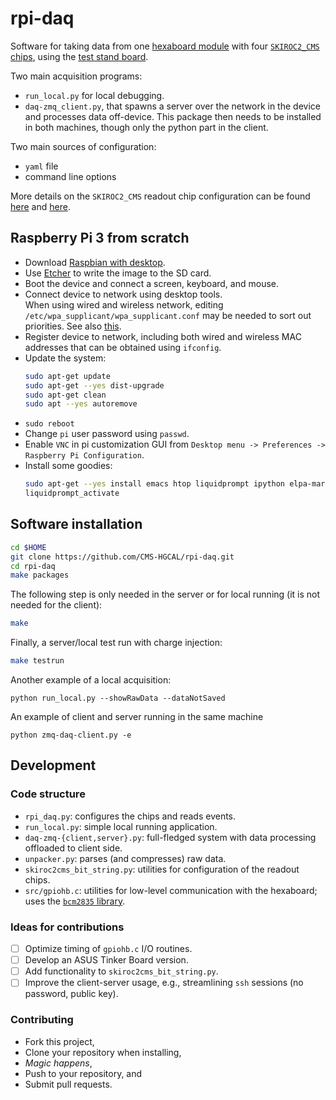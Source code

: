 # rpi-daq
Software for taking data from one [hexaboard module](https://edms.cern.ch/ui/#!master/navigator/item?I:1141765299:1141765299:subDocs) with four [`SKIROC2_CMS` chips](http://llr.in2p3.fr/~Geerebaert/CMS/HGCal/CMS_HGCal-SKATE_design_notes.pdf),  using the [test stand board](https://edms.cern.ch/ui/#!master/navigator/document?D:1749508128:1749508128:subDocs).

Two main acquisition programs:
- `run_local.py` for local debugging.
- `daq-zmq_client.py`, that spawns a server over the network in the device and processes data off-device. This package then needs to be installed in both machines, though only the python part in the client.


Two main sources of configuration:
- `yaml` file
- command line options

More details on the `SKIROC2_CMS` readout chip configuration can be found [here](https://cms-docdb.cern.ch/cgi-bin/DocDB/ShowDocument?docid=12963) and [here](https://indico.cern.ch/event/559024/contributions/2261087/attachments/1316812/1972848/20160727_SimuReview.pdf).


## Raspberry Pi 3 from scratch

- Download [Raspbian with desktop](https://www.raspberrypi.org/downloads/raspbian/).
- Use [Etcher](https://etcher.io/) to write the image to the SD card.
- Boot the device and connect a screen, keyboard, and mouse.
- Connect device to network using desktop tools.   
   When using wired and wireless network, editing `/etc/wpa_supplicant/wpa_supplicant.conf` may be needed to sort out priorities. See also [this](https://raspberrypi.stackexchange.com/questions/58304/how-to-set-wifi-network-priority).
- Register device to network, including both wired and wireless MAC addresses that can be obtained using `ifconfig`.
- Update the system:
    ```bash
    sudo apt-get update
    sudo apt-get --yes dist-upgrade
    sudo apt-get clean
    sudo apt --yes autoremove
    ```
- `sudo reboot`
- Change `pi` user password using `passwd`.
- Enable `VNC` in pi customization GUI from `Desktop menu -> Preferences -> Raspberry Pi Configuration`.
- Install some goodies:
    ```bash
    sudo apt-get --yes install emacs htop liquidprompt ipython elpa-markdown-mode
    liquidprompt_activate
    ```

## Software installation

```bash
cd $HOME
git clone https://github.com/CMS-HGCAL/rpi-daq.git
cd rpi-daq
make packages
```

The following step is only needed in the server or for local running (it is not needed for the client):
```bash
make
```

Finally, a server/local test run with charge injection:
```bash
make testrun
```

Another example of a local acquisition:
```
python run_local.py --showRawData --dataNotSaved
```

An example of client and server running in the same machine
```
python zmq-daq-client.py -e
```


## Development

### Code structure

* `rpi_daq.py`: configures the chips and reads events.
* `run_local.py`: simple local running application.
* `daq-zmq-{client,server}.py`: full-fledged system with data processing offloaded to client side.
* `unpacker.py`: parses (and compresses) raw data.
* `skiroc2cms_bit_string.py`: utilities for configuration of the readout chips.
* `src/gpiohb.c`: utilities for low-level communication with the hexaboard; uses the [`bcm2835` library](www.airspayce.com/mikem/bcm2835/).

### Ideas for contributions

- [ ] Optimize timing of `gpiohb.c` I/O routines.
- [ ] Develop an ASUS Tinker Board version.
- [ ] Add functionality to `skiroc2cms_bit_string.py`.
- [ ] Improve the client-server usage, e.g., streamlining `ssh` sessions (no password, public key).

### Contributing

* Fork this project,
* Clone your repository when installing,
* _Magic happens_,
* Push to your repository, and
* Submit pull requests.

